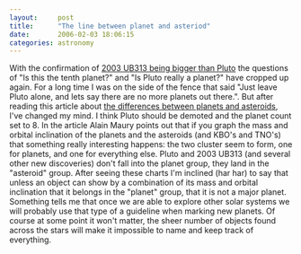 ```yaml
---
layout:     post
title:      "The line between planet and asteriod"
date:       2006-02-03 18:06:15
categories: astronomy
---
```

With the confirmation of [2003 UB313 being bigger than Pluto](http://spaceflightnow.com/news/n0602/01tenthplanet/) the questions of "Is this the tenth planet?" and "Is Pluto really a planet?" have cropped up again. For a long time I was on the side of the fence that said "Just leave Pluto alone, and lets say there are no more planets out there.". But after reading this article about [the differences between planets and asteroids](http://www.spaceobs.com/perso/textes/planetsandasteroids.htm), I've changed my mind. I think Pluto should be demoted and the planet count set to 8. In the article Alain Maury points out that if you graph the mass and orbital inclination of the planets and the asteroids (and KBO's and TNO's) that something really interesting happens: the two cluster seem to form, one for planets, and one for everything else. Pluto and 2003 UB313 (and several other new discoveries) don't fall into the planet group, they land in the "asteroid" group. After seeing these charts I'm inclined (har har) to say that unless an object can show by a combination of its mass and orbital inclination that it belongs in the "planet" group, that it is not a major planet. Something tells me that once we are able to explore other solar systems we will probably use that type of a guideline when marking new planets. Of course at some point it won't matter, the sheer number of objects found across the stars will make it impossible to name and keep track of everything. 
